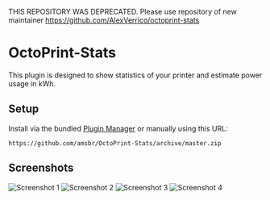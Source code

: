 THIS REPOSITORY WAS DEPRECATED. Please use repository of new maintainer https://github.com/AlexVerrico/octoprint-stats


# OctoPrint-Stats

This plugin is designed to show statistics of your printer and estimate power usage in kWh.

## Setup

Install via the bundled [Plugin Manager](https://github.com/foosel/OctoPrint/wiki/Plugin:-Plugin-Manager)
or manually using this URL:

    https://github.com/amsbr/OctoPrint-Stats/archive/master.zip

## Screenshots

![Screenshot 1](https://github.com/amsbr/OctoPrint-Stats/raw/master/extras/img1.png)
![Screenshot 2](https://github.com/amsbr/OctoPrint-Stats/raw/master/extras/img2.png)
![Screenshot 3](https://github.com/amsbr/OctoPrint-Stats/raw/master/extras/img3.png)
![Screenshot 4](https://github.com/amsbr/OctoPrint-Stats/raw/master/extras/img4.png)
